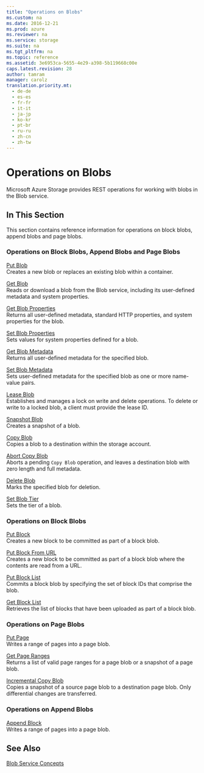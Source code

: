 ```yaml
---
title: "Operations on Blobs"
ms.custom: na
ms.date: 2016-12-21
ms.prod: azure
ms.reviewer: na
ms.service: storage
ms.suite: na
ms.tgt_pltfrm: na
ms.topic: reference
ms.assetid: 3e6953ca-5655-4e29-a398-5b119668c00e
caps.latest.revision: 28
author: tamram
manager: carolz
translation.priority.mt: 
  - de-de
  - es-es
  - fr-fr
  - it-it
  - ja-jp
  - ko-kr
  - pt-br
  - ru-ru
  - zh-cn
  - zh-tw
---
```

# Operations on Blobs
Microsoft Azure Storage provides REST operations for working with blobs in the Blob service.  
  
## In This Section  
 This section contains reference information for operations on block blobs, append blobs and page blobs.  
  
### Operations on Block Blobs, Append Blobs and Page Blobs  
 [Put Blob](Put-Blob.md)  
 Creates a new blob or replaces an existing blob within a container.  
  
 [Get Blob](Get-Blob.md)  
 Reads or download a blob from the Blob service, including its user-defined metadata and system properties.  
  
 [Get Blob Properties](Get-Blob-Properties.md)  
 Returns all user-defined metadata, standard HTTP properties, and system properties for the blob.  
  
 [Set Blob Properties](Set-Blob-Properties.md)  
 Sets values for system properties defined for a blob.  
  
 [Get Blob Metadata](Get-Blob-Metadata.md)  
 Returns all user-defined metadata for the specified blob.  
  
 [Set Blob Metadata](Set-Blob-Metadata.md)  
 Sets user-defined metadata for the specified blob as one or more name-value pairs.  
  
 [Lease Blob](Lease-Blob.md)  
 Establishes and manages a lock on write and delete operations. To delete or write to a locked blob, a client must provide the lease ID.  
  
 [Snapshot Blob](Snapshot-Blob.md)  
 Creates a snapshot of a blob.  
  
 [Copy Blob](Copy-Blob.md)  
 Copies a blob to a destination within the storage account.  
  
 [Abort Copy Blob](Abort-Copy-Blob.md)  
 Aborts a pending `Copy Blob` operation, and leaves a destination blob with zero length and full metadata.  
  
 [Delete Blob](Delete-Blob.md)  
 Marks the specified blob for deletion.  
  
 [Set Blob Tier](set-blob-tier.md)  
 Sets the tier of a blob.  
  
### Operations on Block Blobs  
 [Put Block](Put-Block.md)  
 Creates a new block to be committed as part of a block blob.  

 [Put Block From URL](Put-Block-From-URL.md)  
 Creates a new block to be committed as part of a block blob where the contents are read from a URL.
  
 [Put Block List](Put-Block-List.md)  
 Commits a block blob by specifying the set of block IDs that comprise the blob.  
  
 [Get Block List](Get-Block-List.md)  
 Retrieves the list of blocks that have been uploaded as part of a block blob.  
  
### Operations on Page Blobs  
 [Put Page](Put-Page.md)  
 Writes a range of pages into a page blob.  
  
 [Get Page Ranges](Get-Page-Ranges.md)  
 Returns a list of valid page ranges for a page blob or a snapshot of a page blob.  

 [Incremental Copy Blob](Incremental-Copy-Blob.md)  
 Copies a snapshot of a source page blob to a destination page blob. Only differential changes are transferred.
  
### Operations on Append Blobs  
 [Append Block](Append-Block.md)  
 Writes a range of pages into a page blob.  
  
## See Also  
 [Blob Service Concepts](Blob-Service-Concepts.md)
